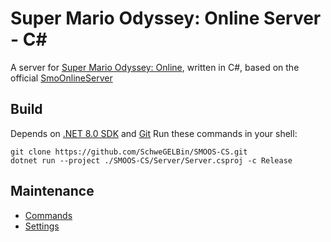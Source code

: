 # Super Mario Odyssey: Online Server - C#
A server for [Super Mario Odyssey: Online](https://github.com/CraftyBoss/SuperMarioOdysseyOnline), written in C#, based on the official [SmoOnlineServer](https://github.com/Sanae6/SmoOnlineServer)

## Build
Depends on [.NET 8.0 SDK](https://dotnet.microsoft.com/en-us/download) and [Git](https://git-scm.com/downloads)
Run these commands in your shell:
```shell
git clone https://github.com/SchweGELBin/SMOOS-CS.git
dotnet run --project ./SMOOS-CS/Server/Server.csproj -c Release
```

## Maintenance
- [Commands](https://smoo.it/#/host/commands)
- [Settings](https://smoo.it/#/host/settings)
